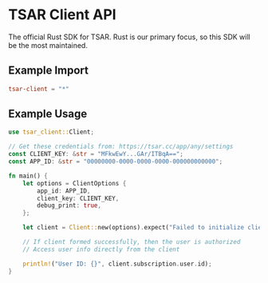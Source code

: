 # TSAR Client API

The official Rust SDK for TSAR. Rust is our primary focus, so this SDK will be the most maintained.

## Example Import

```toml
tsar-client = "*"
```

## Example Usage

```rs
use tsar_client::Client;

// Get these credentials from: https://tsar.cc/app/any/settings
const CLIENT_KEY: &str = "MFkwEwY...GAr/ITBqA==";
const APP_ID: &str = "00000000-0000-0000-0000-000000000000";

fn main() {
    let options = ClientOptions {
        app_id: APP_ID,
        client_key: CLIENT_KEY,
        debug_print: true,
    };

    let client = Client::new(options).expect("Failed to initialize client.");

    // If client formed successfully, then the user is authorized
    // Access user info directly from the client

    println!("User ID: {}", client.subscription.user.id);
}
```
